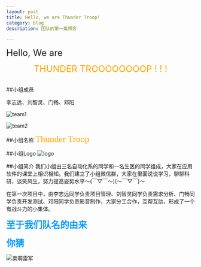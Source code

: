 ```yaml
---
layout: post
title: Hello, we are Thunder Troop!
category: blog
description: 团队的第一篇博客

---
```


<font size="5" >Hello, We are </font>

<div align="center" style="margin-bottom:30px"><font color="orange" size="5" > THUNDER TROOOOOOOOP ! ! !</font></div>

<p></p>

##小组成员

李志远、刘智灵、门畅、邓阳

![team1](http://oegmqf69m.bkt.clouddn.com/%E3%80%90%E5%B0%8F%E7%BB%84%E4%BB%8B%E7%BB%8D%E3%80%912.JPG)


![team2](http://oegmqf69m.bkt.clouddn.com/%E3%80%90%E5%B0%8F%E7%BB%84%E4%BB%8B%E7%BB%8D%E3%80%913.JPG)

##小组名称
<font color="orange" size="5" face="黑体">Thunder Troop</font>

##小组Logo
![logo](http://oegmqf69m.bkt.clouddn.com/logo.png)



##小组简介
我们小组由三名自动化系的同学和一名生医的同学组成，大家在应用软件的课堂上相识相知。我们建立了小组微信群，大家在里面说说学习，聊聊科研，谈笑风生，努力提高姿势水平～(￣▽￣～)(～￣▽￣)～

在第一次项目中，由李志远同学负责项目管理、刘智灵同学负责需求分析、门畅同学负责开发测试、邓阳同学负责影音制作，大家分工合作，互帮互助，形成了一个有战斗力的小集体。

**<font color="#0099ff" size="5" face="黑体">至于我们队名的由来</font>**

**<font color="#0099ff" size="5" face="黑体">你猜</font>**

![卖萌雷军](http://oegmqf69m.bkt.clouddn.com/%E5%8D%96%E8%90%8C%E9%9B%B7%E5%86%9B.jpg)



